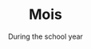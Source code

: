 ---
title: "Mois"
category: "Connect"
description: "MOIs stand for “Moment of Impact.” A MOI is a one on one with someone to have intentional conversations. It can be just to get to know someone better over a meal, to share testimonies or check up on someone spiritually. You can ask anyone in the fellowship to MOI in person, or sign up to be paired with someone."
location: "San Luis Obispo"
date: "During the school year"
gif: "../../images/events/bball.gif"
link: ""
---